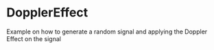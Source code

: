 # DopplerEffect

Example on how to generate a random signal and applying the Doppler Effect on the signal
